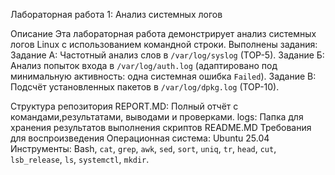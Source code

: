 Лабораторная работа 1: Анализ системных логов

Описание
Эта лабораторная работа демонстрирует анализ системных логов Linux с использованием командной строки. Выполнены задания:
Задание А: Частотный анализ слов в `/var/log/syslog` (TOP-5).
Задание Б: Анализ попыток входа в `/var/log/auth.log` (адаптировано под минимальную активность: одна системная ошибка `Failed`).
Задание В: Подсчёт установленных пакетов в `/var/log/dpkg.log` (TOP-10).

Структура репозитория
REPORT.MD: Полный отчёт с командами,результатами, выводами и проверками.
logs: Папка для хранения результатов выполнения скриптов 
README.MD
Требования для воспроизведения
Операционная система: Ubuntu 25.04 
Инструменты: Bash, `cat`, `grep`, `awk`, `sed`, `sort`, `uniq`, `tr`, `head`, `cut`, `lsb_release`, `ls`, `systemctl`, `mkdir`.
